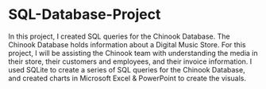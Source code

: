 # SQL-Database-Project
In this project, I created SQL queries for the Chinook Database. The Chinook Database holds information about a Digital Music Store. For this project, I will be assisting the Chinook team with understanding the media in their store, their customers and employees, and their invoice information. I used SQLite to create a series of SQL queries for the Chinook Database, and created charts in Microsoft Excel & PowerPoint to create the visuals. 
